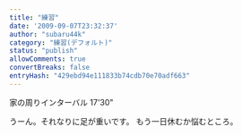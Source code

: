 ```yaml
---
title: "練習"
date: '2009-09-07T23:32:37'
author: "subaru44k"
category: "練習(デフォルト)"
status: "publish"
allowComments: true
convertBreaks: false
entryHash: "429ebd94e111833b74cdb70e70adf663"
---
```

家の周りインターバル
17'30"

うーん。それなりに足が重いです。
もう一日休むか悩むところ。
